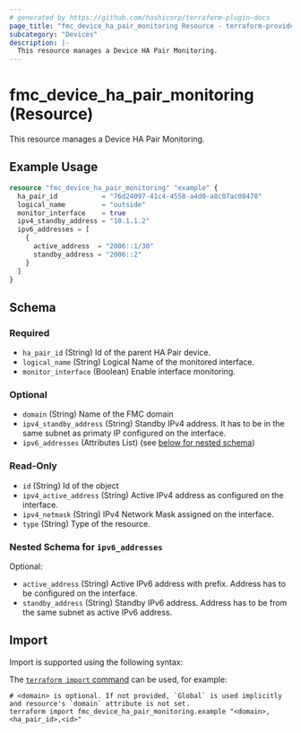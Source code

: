 ```yaml
---
# generated by https://github.com/hashicorp/terraform-plugin-docs
page_title: "fmc_device_ha_pair_monitoring Resource - terraform-provider-fmc"
subcategory: "Devices"
description: |-
  This resource manages a Device HA Pair Monitoring.
---
```


# fmc_device_ha_pair_monitoring (Resource)

This resource manages a Device HA Pair Monitoring.

## Example Usage

```terraform
resource "fmc_device_ha_pair_monitoring" "example" {
  ha_pair_id           = "76d24097-41c4-4558-a4d0-a8c07ac08470"
  logical_name         = "outside"
  monitor_interface    = true
  ipv4_standby_address = "10.1.1.2"
  ipv6_addresses = [
    {
      active_address  = "2006::1/30"
      standby_address = "2006::2"
    }
  ]
}
```

<!-- schema generated by tfplugindocs -->
## Schema

### Required

- `ha_pair_id` (String) Id of the parent HA Pair device.
- `logical_name` (String) Logical Name of the monitored interface.
- `monitor_interface` (Boolean) Enable interface monitoring.

### Optional

- `domain` (String) Name of the FMC domain
- `ipv4_standby_address` (String) Standby IPv4 address. It has to be in the same subnet as primaty IP configured on the interface.
- `ipv6_addresses` (Attributes List) (see [below for nested schema](#nestedatt--ipv6_addresses))

### Read-Only

- `id` (String) Id of the object
- `ipv4_active_address` (String) Active IPv4 address as configured on the interface.
- `ipv4_netmask` (String) IPv4 Network Mask assigned on the interface.
- `type` (String) Type of the resource.

<a id="nestedatt--ipv6_addresses"></a>
### Nested Schema for `ipv6_addresses`

Optional:

- `active_address` (String) Active IPv6 address with prefix. Address has to be configured on the interface.
- `standby_address` (String) Standby IPv6 address. Address has to be from the same subnet as active IPv6 address.

## Import

Import is supported using the following syntax:

The [`terraform import` command](https://developer.hashicorp.com/terraform/cli/commands/import) can be used, for example:

```shell
# <domain> is optional. If not provided, `Global` is used implicitly and resource's `domain` attribute is not set.
terraform import fmc_device_ha_pair_monitoring.example "<domain>,<ha_pair_id>,<id>"
```
